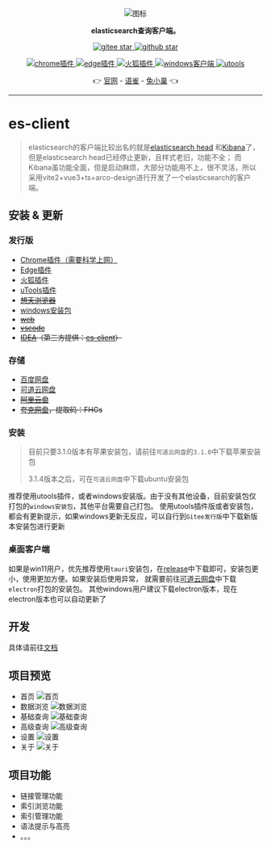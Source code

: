 <p align="center">
<img src="./public/logo.png" alt="图标" >
</p>

<p align="center"><strong>elasticsearch查询客户端。</strong></p>


<p align="center">
	<a target="_blank" href="https://gitee.com/qiaoshengda/es-client">
        <img src='https://gitee.com/qiaoshengda/es-client/badge/star.svg?theme=white' alt='gitee star'/>
    </a>
 	<a target="_blank" href="https://github.com/q2316367743/es-client">
		<img src="https://img.shields.io/github/stars/q2316367743/es-client?style=social" alt="github star"/>
    </a>
</p>
<p align="center">
	<a target="_blank" href="https://microsoftedge.microsoft.com/addons/detail/esclient/aonamamifdfigcflbeokdndfappnmogo">
        <img src='https://img.shields.io/badge/edge-v3.1.6-%23242624' alt='chrome插件'/>
    </a>
	<a target="_blank" href="https://microsoftedge.microsoft.com/addons/detail/esclient/aonamamifdfigcflbeokdndfappnmogo">
        <img src='https://img.shields.io/badge/edge-v3.1.6-%230883d8' alt='edge插件'/>
    </a>
 	<a target="_blank" href="https://addons.mozilla.org/zh-CN/firefox/addon/es-client">
		<img src="https://img.shields.io/badge/firefox-v3.1.0-%23ff3847" alt="火狐插件"/>
    </a>
    <a target="_blank" href="https://gitee.com/qiaoshengda/es-client/releases">
        <img src='https://img.shields.io/badge/windows-v3.1.6-%2324c8db' alt="windows客户端"/>
    </a>
    <a target="_blank" href="https://u.tools/plugins/detail/es-client/">
        <img src='https://img.shields.io/badge/utools-v3.1.6-%23787B80' alt="utools"/>
    </a>
</p>
<p align="center">
	👉 
    <a target="_blank" href="https://es-client.esion.xyz">官网</a> - 
    <a target="_blank" href="https://www.yuque.com/baozhiyige-tewwf/ygxv4r">语雀</a> - 
    <a target="_blank" href="https://support.qq.com/products/489458">兔小巢</a>  👈
</p>

---

# es-client

> elasticsearch的客户端比较出名的就是[elasticsearch head](https://github.com/mobz/elasticsearch-head)
> 和[Kibana](https://github.com/elastic/kibana)了，
> 但是elasticsearch head已经停止更新，且样式老旧，功能不全；
> 而Kibana虽功能全面，但是启动麻烦，大部分功能用不上，很不灵活，所以采用vite2+vue3+ts+arco-design进行开发了一个elasticsearch的客户端。

## 安装 & 更新

### 发行版

- [Chrome插件（需要科学上网）](https://chromewebstore.google.com/detail/es-client/pkhmgepniefdigphghbolofjgbnhnhfd)
- [Edge插件](https://microsoftedge.microsoft.com/addons/detail/esclient/aonamamifdfigcflbeokdndfappnmogo)
- [火狐插件](https://addons.mozilla.org/zh-CN/firefox/addon/es-client/)
- [uTools插件](https://u.tools/plugins/detail/es-client/)
- ~~[想天浏览器](https://a.apps.vip/d.appStore/index.html#/share?id=NdAH5w)~~
- [windows安装包](https://gitee.com/qiaoshengda/es-client/releases)
- ~~[web](https://www.u.tools/)~~
- ~~[vscode](https://marketplace.visualstudio.com/items?itemName=m17762618644.es-client)~~
- ~~[IDEA](https://plugins.jetbrains.com/plugin/21804-es-client)（第三方提供：[es-client](https://gitee.com/shenmk/es-client)）~~

### 存储

- [百度网盘](https://pan.baidu.com/s/1sTd8aOWai-n3hxMur11iXA?pwd=3e5t)
- [可道云网盘](http://disk.esion.xyz/#s/93qZEN8w)
- ~~[阿里云盘](https://www.aliyundrive.com/s/wRg2ZS2K6ME)~~
- ~~[夸克网盘](https://pan.quark.cn/s/ad9afd5e88a1)，提取码：FHGs~~

### 安装

> 目前只要3.1.0版本有苹果安装包，请前往`可道云网盘`的`3.1.0`中下载苹果安装包
> 
> 3.1.4版本之后，可在`可道云网盘`中下载ubuntu安装包

推荐使用utools插件，或者windows安装版。由于没有其他设备，目前安装包仅打包的`windows安装包`，其他平台需要自己打包。
使用utools插件版或者安装包，都会有更新提示，如果windows更新无反应，可以自行到`Gitee发行版`中下载新版本安装包进行更新

### 桌面客户端

如果是win11用户，优先推荐使用`tauri`安装包，在[release](https://gitee.com/qiaoshengda/es-client/releases)中下载即可，安装包更小，使用更加方便。如果安装后使用异常，
就需要前往[可道云网盘](http://disk.esion.xyz/#s/93qZEN8w)中下载`electron`打包的安装包。
其他windows用户建议下载electron版本，现在electron版本也可以自动更新了

## 开发

具体请前往[文档](https://www.yuque.com/baozhiyige-tewwf/ygxv4r)

## 项目预览

- 首页
  ![首页](/img/1.png)
- 数据浏览
  ![数据浏览](/img/2.png)
- 基础查询
  ![基础查询](/img/3.png)
- 高级查询
  ![高级查询](/img/4.png)
- 设置
  ![设置](/img/5.png)
- 关于
  ![关于](/img/6.png)

## 项目功能

- 链接管理功能
- 索引浏览功能
- 索引管理功能
- 语法提示与高亮
- 。。。
